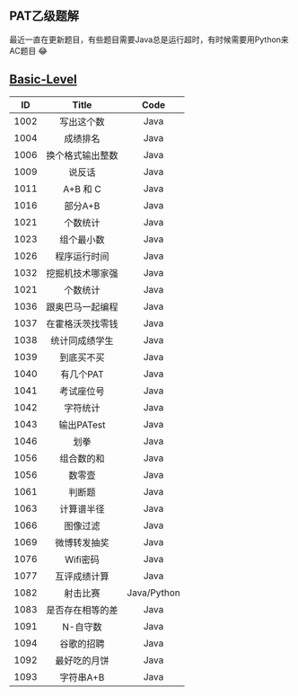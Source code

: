 ## PAT乙级题解
  最近一直在更新题目，有些题目需要Java总是运行超时，有时候需要用Python来AC题目 😂
## [Basic-Level](https://pintia.cn/problem-sets/994805260223102976/problems/type/7)

|ID|Title|Code|
|:-:|:-:|:-:|
|1002|写出这个数|Java|
|1004|成绩排名|Java|
|1006|换个格式输出整数|Java|
|1009|说反话|Java|
|1011|A+B 和 C|Java|
|1016|部分A+B|Java|
|1021|个数统计|Java|
|1023|组个最小数|Java|
|1026|程序运行时间|Java|
|1032|挖掘机技术哪家强|Java|
|1021|个数统计|Java|
|1036|跟奥巴马一起编程|Java|
|1037|在霍格沃茨找零钱|Java|
|1038|统计同成绩学生|Java|
|1039|到底买不买|Java|
|1040|有几个PAT|Java|
|1041|考试座位号|Java|
|1042|字符统计|Java|
|1043|输出PATest|Java|
|1046|划拳|Java|
|1056|组合数的和|Java|
|1056|数零壹|Java|
|1061|判断题|Java|
|1063|计算谱半径|Java|
|1066|图像过滤|Java|
|1069|微博转发抽奖|Java|
|1076|Wifi密码|Java|
|1077|互评成绩计算|Java|
|1082|射击比赛|Java/Python|
|1083|是否存在相等的差|Java|
|1091|N-自守数|Java|
|1094|谷歌的招聘|Java|
|1092|最好吃的月饼|Java|
|1093|字符串A+B|Java|

